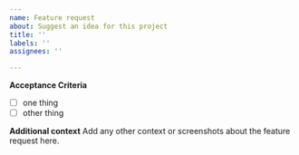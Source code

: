 ```yaml
---
name: Feature request
about: Suggest an idea for this project
title: ''
labels: ''
assignees: ''

---
```


**Acceptance Criteria** 
* [ ] one thing
* [ ] other thing

**Additional context**
Add any other context or screenshots about the feature request here.
